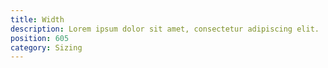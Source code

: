 ```yaml
---
title: Width
description: Lorem ipsum dolor sit amet, consectetur adipiscing elit.
position: 605
category: Sizing
---
```

